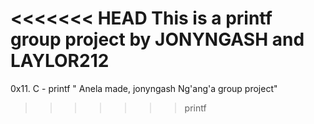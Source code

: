 <<<<<<< HEAD
This is a printf group project by JONYNGASH and LAYLOR212
=======
0x11. C - printf " Anela made, jonyngash Ng'ang'a group project"
>>>>>>> printf
